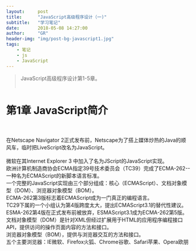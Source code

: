 ```yaml
---
layout:     post
title:      "JavaScript高级程序设计（一)"
subtitle:   "学习笔记"          
date:       2018-05-08 14:27:00
author:     "GR"
header-img: "img/post-bg-javascript1.jpg"
tags:
    - 笔记
    - js
    - JavaScript
---
```

> JavaScript高级程序设计第1-5章。<br><br>

# 第1章 JavaScript简介

<div>
    <br>
    <br>在Netscape Navigator 2正式发布前，Netscape为了搭上媒体炒热的Java的顺风车，临时把LiveScript改名为JavaScript。
    <br>
    <br>微软在其Internet Explorer 3 中加入了名为JScript的JavaScript实现。
    <br>欧洲计算机制造商协会ECMA指定39号技术委员会（TC39）完成了ECMA-262--一种名为ECMAScript的新脚本语言标准。
    <br>一个完整的JavaScript实现由三个部分组成：核心（ECMAScript）、文档对象模型（DOM）、浏览器对象模型（BOM）。
    <br>ECMA-262第3版标志着ECMAScript成为一门真正的编程语言。
    <br>TC29下属的一个小组认为第4版跨度太大，提出ECMAScript3.1的替代性建议。ESMA-262第4版在正式发布前被放弃，ESMAScript3.1成为ECMA-262第5版。
    <br>文档对象模型（DOM）是针对XML但经过扩展用于HTML的应用程序编程接口API，提供访问的操作页面内容的方法和接口。
    <br>浏览器对象模型（BOM），提供与浏览器交互的方法和接口。
    <br>五个主要浏览器：IE微软、Firefox火狐、Chrome谷歌、Safari苹果、Opera欧朋
</div>
